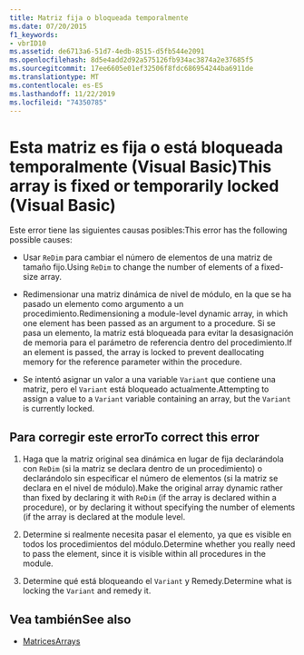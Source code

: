 ```yaml
---
title: Matriz fija o bloqueada temporalmente
ms.date: 07/20/2015
f1_keywords:
- vbrID10
ms.assetid: de6713a6-51d7-4edb-8515-d5fb544e2091
ms.openlocfilehash: 8d5e4add2d92a575126fb934ac3874a2e37685f5
ms.sourcegitcommit: 17ee6605e01ef32506f8fdc686954244ba6911de
ms.translationtype: MT
ms.contentlocale: es-ES
ms.lasthandoff: 11/22/2019
ms.locfileid: "74350785"
---
```

# <a name="this-array-is-fixed-or-temporarily-locked-visual-basic"></a><span data-ttu-id="1a2c0-102">Esta matriz es fija o está bloqueada temporalmente (Visual Basic)</span><span class="sxs-lookup"><span data-stu-id="1a2c0-102">This array is fixed or temporarily locked (Visual Basic)</span></span>
<span data-ttu-id="1a2c0-103">Este error tiene las siguientes causas posibles:</span><span class="sxs-lookup"><span data-stu-id="1a2c0-103">This error has the following possible causes:</span></span>  
  
- <span data-ttu-id="1a2c0-104">Usar `ReDim` para cambiar el número de elementos de una matriz de tamaño fijo.</span><span class="sxs-lookup"><span data-stu-id="1a2c0-104">Using `ReDim` to change the number of elements of a fixed-size array.</span></span>  
  
- <span data-ttu-id="1a2c0-105">Redimensionar una matriz dinámica de nivel de módulo, en la que se ha pasado un elemento como argumento a un procedimiento.</span><span class="sxs-lookup"><span data-stu-id="1a2c0-105">Redimensioning a module-level dynamic array, in which one element has been passed as an argument to a procedure.</span></span> <span data-ttu-id="1a2c0-106">Si se pasa un elemento, la matriz está bloqueada para evitar la desasignación de memoria para el parámetro de referencia dentro del procedimiento.</span><span class="sxs-lookup"><span data-stu-id="1a2c0-106">If an element is passed, the array is locked to prevent deallocating memory for the reference parameter within the procedure.</span></span>  
  
- <span data-ttu-id="1a2c0-107">Se intentó asignar un valor a una variable `Variant` que contiene una matriz, pero el `Variant` está bloqueado actualmente.</span><span class="sxs-lookup"><span data-stu-id="1a2c0-107">Attempting to assign a value to a `Variant` variable containing an array, but the `Variant` is currently locked.</span></span>  
  
## <a name="to-correct-this-error"></a><span data-ttu-id="1a2c0-108">Para corregir este error</span><span class="sxs-lookup"><span data-stu-id="1a2c0-108">To correct this error</span></span>  
  
1. <span data-ttu-id="1a2c0-109">Haga que la matriz original sea dinámica en lugar de fija declarándola con `ReDim` (si la matriz se declara dentro de un procedimiento) o declarándolo sin especificar el número de elementos (si la matriz se declara en el nivel de módulo).</span><span class="sxs-lookup"><span data-stu-id="1a2c0-109">Make the original array dynamic rather than fixed by declaring it with `ReDim` (if the array is declared within a procedure), or by declaring it without specifying the number of elements (if the array is declared at the module level.</span></span>  
  
2. <span data-ttu-id="1a2c0-110">Determine si realmente necesita pasar el elemento, ya que es visible en todos los procedimientos del módulo.</span><span class="sxs-lookup"><span data-stu-id="1a2c0-110">Determine whether you really need to pass the element, since it is visible within all procedures in the module.</span></span>  
  
3. <span data-ttu-id="1a2c0-111">Determine qué está bloqueando el `Variant` y Remedy.</span><span class="sxs-lookup"><span data-stu-id="1a2c0-111">Determine what is locking the `Variant` and remedy it.</span></span>  
  
## <a name="see-also"></a><span data-ttu-id="1a2c0-112">Vea también</span><span class="sxs-lookup"><span data-stu-id="1a2c0-112">See also</span></span>

- [<span data-ttu-id="1a2c0-113">Matrices</span><span class="sxs-lookup"><span data-stu-id="1a2c0-113">Arrays</span></span>](../../../visual-basic/programming-guide/language-features/arrays/index.md)
